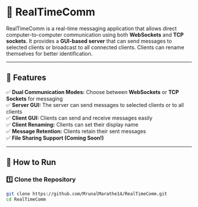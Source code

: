 # 📡 RealTimeComm  

RealTimeComm is a real-time messaging application that allows direct computer-to-computer communication using both **WebSockets** and **TCP sockets**. It provides a **GUI-based server** that can send messages to selected clients or broadcast to all connected clients. Clients can rename themselves for better identification.  

---

## 🚀 Features  
✅ **Dual Communication Modes:** Choose between **WebSockets** or **TCP Sockets** for messaging  
✅ **Server GUI:** The server can send messages to selected clients or to all clients  
✅ **Client GUI:** Clients can send and receive messages easily  
✅ **Client Renaming:** Clients can set their display name  
✅ **Message Retention:** Clients retain their sent messages  
✅ **File Sharing Support (Coming Soon!)**  

---

## 🔧 How to Run  

### **1️⃣ Clone the Repository**  
```bash
git clone https://github.com/MrunalMarathe14/RealTimeComm.git
cd RealTimeComm
